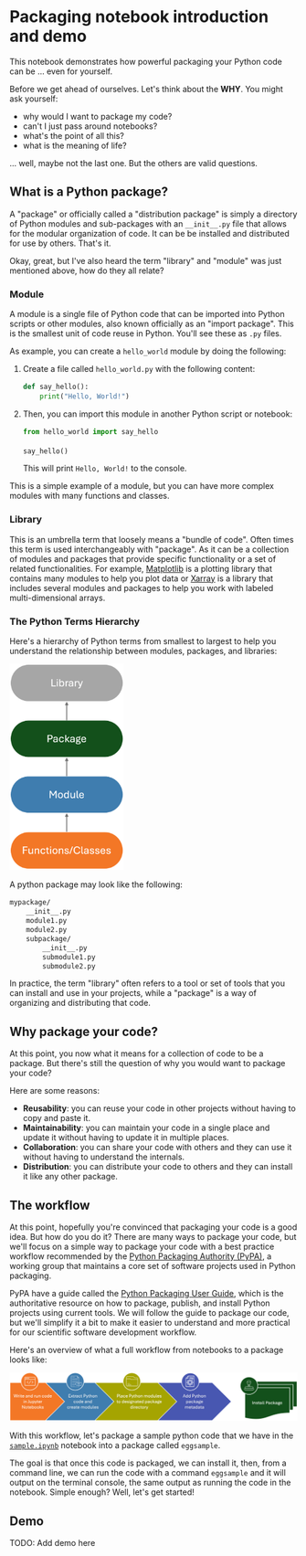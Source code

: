 # Packaging notebook introduction and demo

This notebook demonstrates how powerful packaging your Python code
can be ... even for yourself.

Before we get ahead of ourselves. Let's think about the **WHY**.
You might ask yourself:

- why would I want to package my code?
- can't I just pass around notebooks?
- what's the point of all this?
- what is the meaning of life?

... well, maybe not the last one. But the others are valid questions.

## What is a Python package?

A "package" or officially called a "distribution package" is simply
a directory of Python modules and sub-packages with an `__init__.py` file
that allows for the modular organization of code.
It can be be installed and distributed for use by others.
That's it.

Okay, great, but I've also heard the term "library" and
"module" was just mentioned above, how do they all relate?

### Module

A module is a single file of Python code that can be imported into Python
scripts or other modules,
also known officially as an "import package".
This is the smallest unit of code reuse in Python.
You'll see these as `.py` files.

As example, you can create a `hello_world` module by doing the following:

1. Create a file called `hello_world.py` with the following content:

    ```python
    def say_hello():
        print("Hello, World!")
    ```

2. Then, you can import this module in another Python script or notebook:

    ```python
    from hello_world import say_hello

    say_hello()
    ```

    This will print `Hello, World!` to the console.

This is a simple example of a module, but you can have more complex modules with many functions and classes.

### Library

This is an umbrella term that loosely means a "bundle of code".
Often times this term is used interchangeably with "package".
As it can be a collection of modules and packages that provide specific functionality or a set of related functionalities. For example, [Matplotlib](https://matplotlib.org/) is a plotting library that contains many modules to help you plot data or [Xarray](http://xarray.pydata.org/en/stable/) is a library that includes several modules and packages to help you work with labeled multi-dimensional arrays.

### The Python Terms Hierarchy

Here's a hierarchy of Python terms from smallest to largest to help you understand the relationship between modules, packages, and libraries:

<img src="../../img/code-to-package.png" alt="functions to libraries" width="200"/>

A python package may look like the following:

```console
mypackage/
    __init__.py
    module1.py
    module2.py
    subpackage/
        __init__.py
        submodule1.py
        submodule2.py

```

In practice, the term "library" often refers to a tool or set of tools that you can install and use in your projects, while a "package" is a way of organizing and distributing that code.

## Why package your code?

At this point, you now what it means for a collection of code to be a package.
But there's still the question of why you would want to package your code?

Here are some reasons:

- **Reusability**: you can reuse your code in other projects without having to copy and paste it.
- **Maintainability**: you can maintain your code in a single place and update it without having to update it in multiple places.
- **Collaboration**: you can share your code with others and they can use it without having to understand the internals.
- **Distribution**: you can distribute your code to others and they can install it like any other package.

## The workflow

At this point, hopefully you're convinced that packaging your code is a good idea.
But how do you do it? There are many ways to package your code,
but we'll focus on a simple way to package your code with a best practice workflow recommended by the [Python Packaging Authority (PyPA)](https://www.pypa.io/en/latest/), a working group that maintains a core set of software projects used in Python packaging.

PyPA have a guide called the [Python Packaging User Guide](https://packaging.python.org/),
which is the authoritative resource on how to package, publish, and install Python projects using current tools.
We will follow the guide to package our code, but we'll simplify it a bit to make it easier to understand and more practical for our scientific software development workflow.

Here's an overview of what a full workflow from notebooks to a package looks like:

![Simple packaging](../../img/simple-packaging.png)

With this workflow, let's package a sample python code that we have in the [`sample.ipynb`](./sample.ipynb) notebook into a package called `eggsample`.

The goal is that once this code is packaged,
we can install it, then, from a command line,
we can run the code with a command `eggsample` and it will output on the terminal console, the same output as running the code in the notebook.
Simple enough? Well, let's get started!

## Demo

TODO: Add demo here

